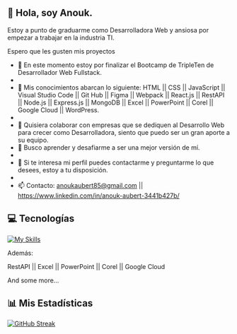 ## 👋 Hola, soy Anouk. 

Estoy a punto de graduarme como Desarrolladora Web y ansiosa por empezar a trabajar en la industria TI. 

Espero que les gusten mis proyectos

- 🔭 En este momento estoy por finalizar el Bootcamp de TripleTen de Desarrollador Web Fullstack.
- 
- 🌱 Mis conocimientos abarcan lo siguiente: HTML || CSS || JavaScript || Visual Studio Code || Git Hub || Figma || Webpack || React.js || RestAPI || Node.js || Express.js || MongoDB || Excel || PowerPoint || Corel || Google Cloud || WordPress.
- 
- 👯 Quisiera colaborar con empresas que se dediquen al Desarrollo Web para crecer como Desarrolladora, siento que puedo ser un gran aporte a su equipo.
- 🤔 Busco aprender y desafiarme a ser una mejor versión de mí.
- 
- 💬 Si te interesa mi perfil puedes contactarme y preguntarme lo que desees, estoy a tu disposición.
- 
- 📫 Contacto: anoukaubert85@gmail.com || https://www.linkedin.com/in/anouk-aubert-3441b427b/
## 💻 Tecnologías

[![My Skills](https://skillicons.dev/icons?i=js,html,css,express,figma,git,github,mongodb,nodejs,ps,npm,postman,react,vscode,webpack,wordpress,windows)](https://skillicons.dev)

Además:

RestAPI || Excel || PowerPoint || Corel || Google Cloud

And some more...
## 📊 Mis Estadísticas

[![GitHub Streak](https://streak-stats.demolab.com?user=AnoukAubert&theme=modern-lilac&locale=es)](https://git.io/streak-stats)
